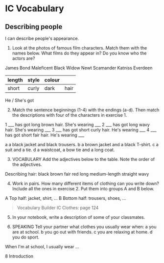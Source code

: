 # IC Vocabulary

## Describing people
I can describe people's appearance.

1. Look at the photos of famous film characters. Match them with the names below. What films do they appear in? Do you know who the actors are?

James Bond    Maleficent    Black Widow
Newt Scamander    Katniss Everdeen

| length | style | colour |     |
|--------|-------|--------|-----|
| short  | curly | dark   | hair|

He / She's got

2. Match the sentence beginnings (1-4) with the endings (a-d). Then match the descriptions with four of the characters in exercise 1.

1 ___ has got long brown hair. She's wearing ___
2 ___ has got long wavy hair. She's wearing ___
3 ___ has got short curly hair. He's wearing ___
4 ___ has got short fair hair. He's wearing ___

a a black jacket and black trousers.
b a brown jacket and a black T-shirt.
c a suit and a tie.
d a waistcoat, a bow tie and a long coat.

3. VOCABULARY Add the adjectives below to the table. Note the order of the adjectives.

Describing hair: black brown fair red long medium-length straight wavy

4. Work in pairs. How many different items of clothing can you write down? Include all the ones in exercise 2. Put them into groups A and B below.

A Top half: jacket, shirt, ...
B Bottom half: trousers, shoes, ...

> Vocabulary Builder IC Clothes: page 124

5. In your notebook, write a description of some of your classmates.

6. SPEAKING Tell your partner what clothes you usually wear when:
   a you are at school.
   b you go out with friends.
   c you are relaxing at home.
   d you do sport.

When I'm at school, I usually wear ...

8 Introduction